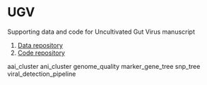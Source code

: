 # UGV

Supporting data and code for Uncultivated Gut Virus manuscript

1. [Data repository](data/README.md)
2. [Code repository](code/README.md)


aai_cluster
ani_cluster  genome_quality  marker_gene_tree  snp_tree  viral_detection_pipeline

